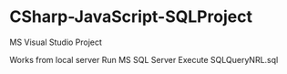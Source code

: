 # CSharp-JavaScript-SQLProject

MS Visual Studio Project

Works from local server Run MS SQL Server
Execute SQLQueryNRL.sql
